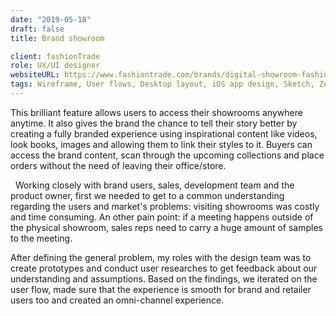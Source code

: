 ```yaml
---
date: "2019-05-18"
draft: false
title: Brand showroom

client: fashionTrade
role: UX/UI designer
websiteURL: https://www.fashiontrade.com/brands/digital-showroom-fashion/
tags: Wireframe, User flows, Desktop layout, iOS app design, Sketch, Zeplin, InVision
---
```


This brilliant feature allows users to access their showrooms anywhere anytime. It also gives the brand the chance to tell their story better by creating a fully branded experience using inspirational content like videos, look books, images and allowing them to link their styles to it.
Buyers can access the brand content, scan through the upcoming collections and place orders without the need of leaving their office/store.

  Working closely with brand users, sales, development team and the product owner, first we needed to get to a common understanding regarding the users and market's problems: visiting showrooms was costly and time consuming. An other pain point: if a meeting happens outside of the physical showroom, sales reps need to carry a huge amount of samples to the meeting.

After defining the general problem, my roles with the design team was to create prototypes and conduct user researches to get feedback about our understanding and assumptions. Based on the findings, we iterated on the user flow, made sure that the experience is smooth for brand and retailer users too and created an omni-channel experience. 
